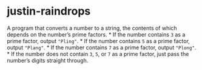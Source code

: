 # justin-raindrops
A program that converts a number to a string, the contents of which depends on the number’s prime factors. * If the number contains `3` as a prime factor, output `"Pling"`. * If the number contains `5` as a prime factor, output `"Plang"`. * If the number contains `7` as a prime factor, output `"Plong"`. * If the number does not contain `3`, `5`, or `7` as a prime factor, just pass the number’s digits straight through.
